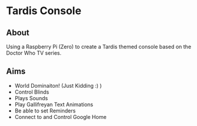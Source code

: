 # Tardis Console

## About

Using a Raspberry Pi (Zero) to create a Tardis themed console based on the Doctor Who TV series.

## Aims
- World Dominaiton! (Just Kidding :) )
- Control Blinds
- Plays Sounds
- Play Gallifreyan Text Animations
- Be able to set Reminders
- Connect to and Control Google Home
